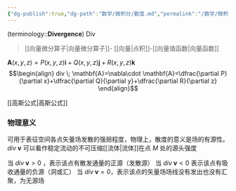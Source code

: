 ```yaml
---
{"dg-publish":true,"dg-path":"数学/微积分/散度.md","permalink":"/数学/微积分/散度/","dgPassFrontmatter":true,"noteIcon":"","created":"2024-08-30T12:53:34.862+08:00","updated":"2024-10-28T13:35:33.251+08:00"}
---
```



(terminology::**Divergence**) Div  
>[[向量微分算子\|向量微分算子]]- [[向量\|点积]]-[[向量值函数\|向量函数]]

$\mathbf{A}(x,y,z)=P(x,y,z)\mathbf{i}+Q(x,y,z)\mathbf{j}+R(x,y,z)\mathbf{k}$
$$\begin{align}
div \; \mathbf{A}=\nabla\cdot \mathbf{A}=\dfrac{\partial P}{\partial x}+\dfrac{\partial Q}{\partial y}+\dfrac{\partial R}{\partial z}   
\end{align}$$

[[高斯公式\|高斯公式]]

### 物理意义
可用于表征空间各点矢量场发散的强弱程度，物理上，散度的意义是场的有源性。
$div \; \mathbf{v}$ 可以看作稳定流动的不可压缩[[流体\|流体]]在点 $M$ 处的源头强度

当 $div \; \mathbf{v}>0$ ，表示该点有散发通量的正源（发散源）
当 $div \; \mathbf{v}<0$ 表示该点有吸收通量的负源（洞或汇）
当 $div \; \mathbf{v}=0$，表示该点的矢量场场线没有发出也没有汇聚，为无源场









